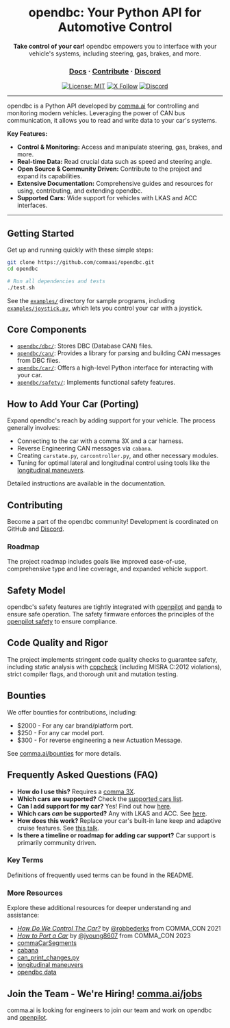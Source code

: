 <div align="center" style="text-align: center;">

<h1>opendbc: Your Python API for Automotive Control</h1>

<p>
  <b>Take control of your car!</b>  opendbc empowers you to interface with your vehicle's systems, including steering, gas, brakes, and more.
</p>

<h3>
  <a href="https://docs.comma.ai">Docs</a>
  <span> · </span>
  <a href="https://github.com/commaai/openpilot/blob/master/docs/CONTRIBUTING.md">Contribute</a>
  <span> · </span>
  <a href="https://discord.comma.ai">Discord</a>
</h3>

[![License: MIT](https://img.shields.io/badge/License-MIT-yellow.svg)](LICENSE)
[![X Follow](https://img.shields.io/twitter/follow/comma_ai)](https://x.com/comma_ai)
[![Discord](https://img.shields.io/discord/469524606043160576)](https://discord.comma.ai)

</div>

---

opendbc is a Python API developed by [comma.ai](https://github.com/commaai/opendbc) for controlling and monitoring modern vehicles.  Leveraging the power of CAN bus communication, it allows you to read and write data to your car's systems.

**Key Features:**

*   **Control & Monitoring:** Access and manipulate steering, gas, brakes, and more.
*   **Real-time Data:** Read crucial data such as speed and steering angle.
*   **Open Source & Community Driven:** Contribute to the project and expand its capabilities.
*   **Extensive Documentation:** Comprehensive guides and resources for using, contributing, and extending opendbc.
*   **Supported Cars:** Wide support for vehicles with LKAS and ACC interfaces.

---

## Getting Started

Get up and running quickly with these simple steps:

```bash
git clone https://github.com/commaai/opendbc.git
cd opendbc

# Run all dependencies and tests
./test.sh
```

See the [`examples/`](examples/) directory for sample programs, including [`examples/joystick.py`](examples/joystick.py), which lets you control your car with a joystick.

## Core Components

*   [`opendbc/dbc/`](opendbc/dbc/): Stores DBC (Database CAN) files.
*   [`opendbc/can/`](opendbc/can/): Provides a library for parsing and building CAN messages from DBC files.
*   [`opendbc/car/`](opendbc/car/): Offers a high-level Python interface for interacting with your car.
*   [`opendbc/safety/`](opendbc/safety/): Implements functional safety features.

## How to Add Your Car (Porting)

Expand opendbc's reach by adding support for your vehicle. The process generally involves:

*   Connecting to the car with a comma 3X and a car harness.
*   Reverse Engineering CAN messages via `cabana`.
*   Creating `carstate.py`, `carcontroller.py`, and other necessary modules.
*   Tuning for optimal lateral and longitudinal control using tools like the [longitudinal maneuvers](https://github.com/commaai/openpilot/tree/master/tools/longitudinal_maneuvers).

Detailed instructions are available in the documentation.

## Contributing

Become a part of the opendbc community! Development is coordinated on GitHub and [Discord](https://discord.comma.ai).

### Roadmap

The project roadmap includes goals like improved ease-of-use, comprehensive type and line coverage, and expanded vehicle support.

## Safety Model

opendbc's safety features are tightly integrated with [openpilot](https://github.com/commaai/openpilot) and [panda](https://comma.ai/shop/panda) to ensure safe operation. The safety firmware enforces the principles of the [openpilot safety](https://github.com/commaai/openpilot/blob/master/docs/SAFETY.md) to ensure compliance.

## Code Quality and Rigor

The project implements stringent code quality checks to guarantee safety, including static analysis with [cppcheck](https://github.com/danmar/cppcheck/) (including MISRA C:2012 violations), strict compiler flags, and thorough unit and mutation testing.

## Bounties

We offer bounties for contributions, including:

*   $2000 - For any car brand/platform port.
*   $250 - For any car model port.
*   $300 - For reverse engineering a new Actuation Message.

See [comma.ai/bounties](comma.ai/bounties) for more details.

## Frequently Asked Questions (FAQ)

*   **How do I use this?** Requires a [comma 3X](https://comma.ai/shop/comma-3x).
*   **Which cars are supported?** Check the [supported cars list](docs/CARS.md).
*   **Can I add support for my car?** Yes! Find out how [here](https://github.com/commaai/opendbc/blob/docs/README.md#how-to-port-a-car).
*   **Which cars *can* be supported?** Any with LKAS and ACC. See [here](https://github.com/commaai/openpilot/blob/master/docs/CARS.md#dont-see-your-car-here).
*   **How does this work?** Replace your car's built-in lane keep and adaptive cruise features. See [this talk](https://www.youtube.com/watch?v=FL8CxUSfipM).
*   **Is there a timeline or roadmap for adding car support?** Car support is primarily community driven.

### Key Terms

Definitions of frequently used terms can be found in the README.

### More Resources

Explore these additional resources for deeper understanding and assistance:

*   [*How Do We Control The Car?*](https://www.youtube.com/watch?v=nNU6ipme878&pp=ygUoY29tbWEgY29uIDIwMjEgaG93IGRvIHdlIGNvbnRyb2wgdGhlIGNhcg%3D%3D) by [@robbederks](https://github.com/robbederks) from COMMA_CON 2021
*   [*How to Port a Car*](https://www.youtube.com/watch?v=XxPS5TpTUnI&t=142s&pp=ygUPamFzb24gY29tbWEgY29u) by [@jyoung8607](https://github.com/jyoung8607) from COMMA_CON 2023
*   [commaCarSegments](https://huggingface.co/datasets/commaai/commaCarSegments)
*   [cabana](https://github.com/commaai/openpilot/tree/master/tools/cabana#readme)
*   [can_print_changes.py](https://github.com/commaai/openpilot/blob/master/selfdrive/debug/can_print_changes.py)
*   [longitudinal maneuvers](https://github.com/commaai/openpilot/tree/master/tools/longitudinal_maneuvers)
*   [opendbc data](https://commaai.github.io/opendbc-data/)

## Join the Team - We're Hiring! [comma.ai/jobs](https://comma.ai/jobs)

comma.ai is looking for engineers to join our team and work on opendbc and [openpilot](https://github.com/commaai/openpilot).